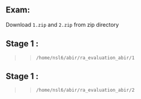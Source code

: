 
## Exam:

Download `1.zip` and `2.zip`  from zip directory

## Stage 1 :
>> `/home/nsl6/abir/ra_evaluation_abir/1`

## Stage 1 :
>> `/home/nsl6/abir/ra_evaluation_abir/2`
